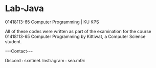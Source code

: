 # Lab-Java
01418113-65 Computer Programming | KU KPS

All of these codes were written as part of the examination for the course 01418113-65 Computer Programming by Kittiwat, a Computer Science student.

---Contact---

Discord : sxntinel.
Instragram : sea.m0ri
